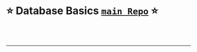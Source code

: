 </br>
</br>

<div style="display: flex; align-items: center; gap: 10px;" align="center">
  
# ⭐ Database Basics [**`main Repo`**](https://github.com/LinkedInLearning/databases-pf-784293) ⭐
</div>

</br>
</br>

---
